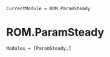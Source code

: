 ```@meta
CurrentModule = ROM.ParamSteady
```

# ROM.ParamSteady

```@autodocs
Modules = [ParamSteady,]
```
